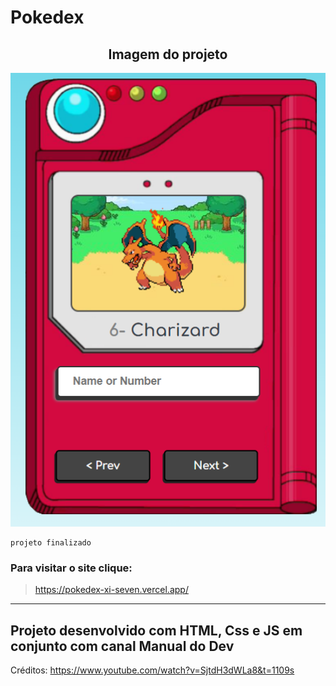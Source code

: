 <h1>Pokedex</h1>

<h2 align='center'>Imagem do projeto</h2>

![Imagem da Pokedex](./Imagens/projeto_imagem.png)

```
projeto finalizado
```

<h3>Para visitar o site clique:</h3>


>https://pokedex-xi-seven.vercel.app/

<hr>

<h2>Projeto desenvolvido com HTML, Css e JS em conjunto com canal Manual do Dev</h2>



Créditos: https://www.youtube.com/watch?v=SjtdH3dWLa8&t=1109s